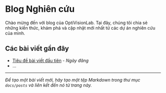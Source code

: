 # Blog Nghiên cứu

Chào mừng đến với blog của OptiVisionLab. Tại đây, chúng tôi chia sẻ những kiến thức, khám phá và cập nhật mới nhất từ các dự án nghiên cứu của mình.

## Các bài viết gần đây

- [Tiêu đề bài viết đầu tiên](posts/post1.md) - *Ngày đăng*
- ...

---

*Để tạo một bài viết mới, hãy tạo một tệp Markdown trong thư mục `docs/posts` và liên kết đến nó từ trang này.*
